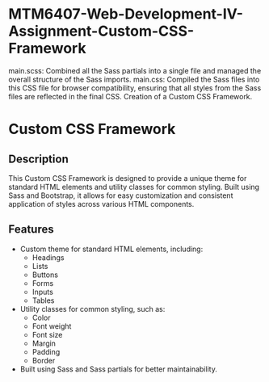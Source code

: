 # MTM6407-Web-Development-IV-Assignment-Custom-CSS-Framework
main.scss: Combined all the Sass partials into a single file and managed the overall structure of the Sass imports.
main.css: Compiled the Sass files into this CSS file for browser compatibility, ensuring that all styles from the Sass files are reflected in the final CSS.
Creation of a Custom CSS Framework.

# Custom CSS Framework

## Description
This Custom CSS Framework is designed to provide a unique theme for standard HTML elements and utility classes for common styling. Built using Sass and Bootstrap, it allows for easy customization and consistent application of styles across various HTML components.

## Features
- Custom theme for standard HTML elements, including:
  - Headings
  - Lists
  - Buttons
  - Forms
  - Inputs
  - Tables
- Utility classes for common styling, such as:
  - Color
  - Font weight
  - Font size
  - Margin
  - Padding
  - Border
- Built using Sass and Sass partials for better maintainability.

